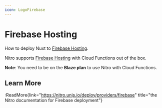 ```yaml
---
icon: LogoFirebase
---
```


# Firebase Hosting

How to deploy Nuxt to [Firebase Hosting](https://firebase.google.com/docs/hosting).

Nitro supports [Firebase Hosting](https://firebase.google.com/docs/hosting) with Cloud Functions out of the box.

**Note**: You need to be on the **Blaze plan** to use Nitro with Cloud Functions.

## Learn More

:ReadMore{link="https://nitro.unjs.io/deploy/providers/firebase" title="the Nitro documentation for Firebase deployment"}
